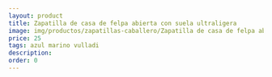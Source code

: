 ```yaml
---
layout: product
title: Zapatilla de casa de felpa abierta con suela ultraligera 
image: img/productos/zapatillas-caballero/Zapatilla de casa de felpa abierta con suela ultraligera =25=azul marino vulladi.webp
price: 25
tags: azul marino vulladi
description: 
order: 0
---
```

